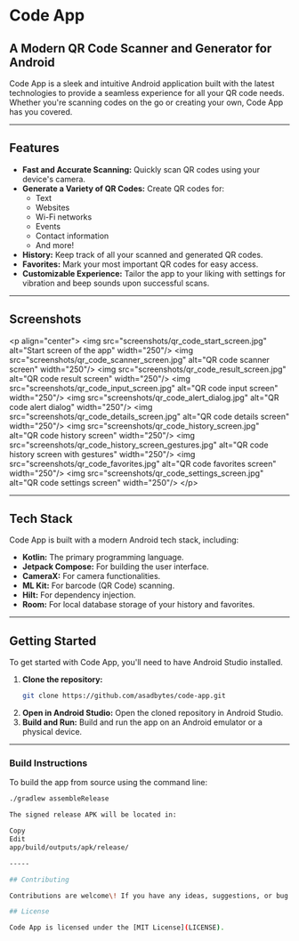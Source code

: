 # Code App

## A Modern QR Code Scanner and Generator for Android

Code App is a sleek and intuitive Android application built with the latest technologies to provide a seamless experience for all your QR code needs. Whether you're scanning codes on the go or creating your own, Code App has you covered.

-----

## Features

  * **Fast and Accurate Scanning:** Quickly scan QR codes using your device's camera.
  * **Generate a Variety of QR Codes:** Create QR codes for:
      * Text
      * Websites
      * Wi-Fi networks
      * Events
      * Contact information
      * And more\!
  * **History:** Keep track of all your scanned and generated QR codes.
  * **Favorites:** Mark your most important QR codes for easy access.
  * **Customizable Experience:** Tailor the app to your liking with settings for vibration and beep sounds upon successful scans.

-----

## Screenshots

\<p align="center"\>
\<img src="screenshots/qr\_code\_start\_screen.jpg" alt="Start screen of the app" width="250"/\>
\<img src="screenshots/qr\_code\_scanner\_screen.jpg" alt="QR code scanner screen" width="250"/\>
\<img src="screenshots/qr\_code\_result\_screen.jpg" alt="QR code result screen" width="250"/\>
\<img src="screenshots/qr\_code\_input\_screen.jpg" alt="QR code input screen" width="250"/\>
\<img src="screenshots/qr\_code\_alert\_dialog.jpg" alt="QR code alert dialog" width="250"/\>
\<img src="screenshots/qr\_code\_details\_screen.jpg" alt="QR code details screen" width="250"/\>
\<img src="screenshots/qr\_code\_history\_screen.jpg" alt="QR code history screen" width="250"/\>
\<img src="screenshots/qr\_code\_history\_screen\_gestures.jpg" alt="QR code history screen with gestures" width="250"/\>
\<img src="screenshots/qr\_code\_favorites.jpg" alt="QR code favorites screen" width="250"/\>
\<img src="screenshots/qr\_code\_settings\_screen.jpg" alt="QR code settings screen" width="250"/\>
\</p\>

-----

## Tech Stack

Code App is built with a modern Android tech stack, including:

  * **Kotlin:** The primary programming language.
  * **Jetpack Compose:** For building the user interface.
  * **CameraX:** For camera functionalities.
  * **ML Kit:** For barcode (QR Code) scanning.
  * **Hilt:** For dependency injection.
  * **Room:** For local database storage of your history and favorites.

-----

## Getting Started

To get started with Code App, you'll need to have Android Studio installed.

1.  **Clone the repository:**
    ```bash
    git clone https://github.com/asadbytes/code-app.git
    ```
2.  **Open in Android Studio:**
    Open the cloned repository in Android Studio.
3.  **Build and Run:**
    Build and run the app on an Android emulator or a physical device.

-----

### Build Instructions

To build the app from source using the command line:

```bash
./gradlew assembleRelease

The signed release APK will be located in:

Copy
Edit
app/build/outputs/apk/release/

-----

## Contributing

Contributions are welcome\! If you have any ideas, suggestions, or bug reports, please open an issue or create a pull request.

## License

Code App is licensed under the [MIT License](LICENSE).